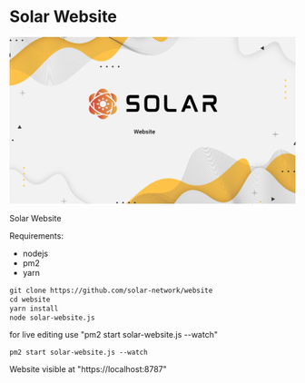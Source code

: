 # Solar Website

<p align="center">
    <img src="./banner.jpg?sanitize=true" />
</p>

Solar Website 


Requirements:
- nodejs
- pm2
- yarn


```
git clone https://github.com/solar-network/website
cd website
yarn install
node solar-website.js
```

for live editing use "pm2 start solar-website.js --watch"

```
pm2 start solar-website.js --watch
```
Website visible at "https://localhost:8787"
